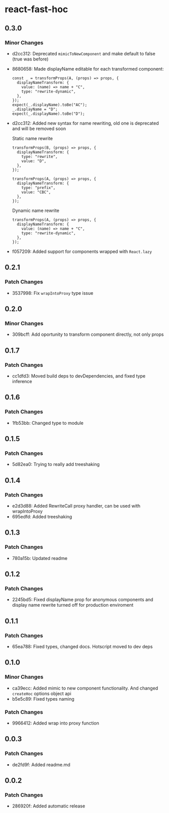 # react-fast-hoc

## 0.3.0

### Minor Changes

- d2cc312: Deprecated `mimicToNewComponent` and make default to false (true was before)
- 8680658: Made displayName editable for each transformed component:

  ```tsx
  const _ = transformProps(A, (props) => props, {
    displayNameTransform: {
      value: (name) => name + "C",
      type: "rewrite-dynamic",
    },
  });
  expect(_.displayName).toBe("AC");
  _.displayName = "D";
  expect(_.displayName).toBe("D");
  ```

- d2cc312: Added new syntax for name rewriting, old one is deprecated and will be removed soon

  Static name rewrite

  ```tsx
  transformProps(B, (props) => props, {
    displayNameTransform: {
      type: "rewrite",
      value: "D",
    },
  });

  transformProps(A, (props) => props, {
    displayNameTransform: {
      type: "prefix",
      value: "CBC",
    },
  });
  ```

  Dynamic name rewrite

  ```tsx
  transformProps(A, (props) => props, {
    displayNameTransform: {
      value: (name) => name + "C",
      type: "rewrite-dynamic",
    },
  });
  ```

- f057209: Added support for components wrapped with `React.lazy`

## 0.2.1

### Patch Changes

- 3537998: Fix `wrapIntoProxy` type issue

## 0.2.0

### Minor Changes

- 309bcff: Add oportunity to transform component directly, not only props

## 0.1.7

### Patch Changes

- cc1dfd3: Moved build deps to devDependencies, and fixed type inference

## 0.1.6

### Patch Changes

- 1fb53bb: Changed type to module

## 0.1.5

### Patch Changes

- 5d82ea0: Trying to really add treeshaking

## 0.1.4

### Patch Changes

- e2d3d88: Added RewriteCall proxy handler, can be used with wrapIntoProxy
- 695edfd: Added treeshaking

## 0.1.3

### Patch Changes

- 780a15b: Updated readme

## 0.1.2

### Patch Changes

- 2245bd5: Fixed displayName prop for anonymous components and display name rewrite turned off for production enviroment

## 0.1.1

### Patch Changes

- 65ea788: Fixed types, changed docs. Hotscript moved to dev deps

## 0.1.0

### Minor Changes

- ca39ecc: Added mimic to new component functionality. And changed `createHoc` options object api
- b5e5c89: Fixed types naming

### Patch Changes

- 9966412: Added wrap into proxy function

## 0.0.3

### Patch Changes

- de2fd9f: Added readme.md

## 0.0.2

### Patch Changes

- 286920f: Added automatic release
